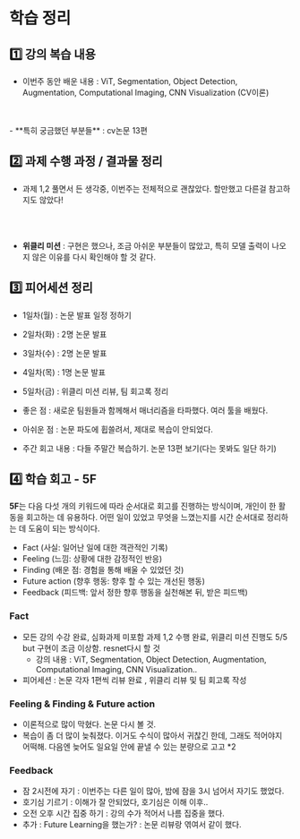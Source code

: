 # 학습 정리

## 1️⃣ 강의 복습 내용

- 이번주 동안 배운 내용 : ViT, Segmentation, Object Detection, Augmentation, Computational Imaging, CNN Visualization (CV이론)
<br>
<br>
- **특히 궁금했던 부분들** : cv논문 13편

## 2️⃣ 과제 수행 과정 / 결과물 정리

- 과제 1,2 풀면서 든 생각중, 이번주는 전체적으로 괜찮았다. 할만했고 다른걸 참고하지도 않았다!
<br>
<br>

- **위클리 미션** : 구현은 했으나, 조금 아쉬운 부분들이 많았고, 특히 모델 출력이 나오지 않은 이유를 다시 확인해야 할 것 같다.

## 3️⃣ 피어세션 정리

- 1일차(월) : 논문 발표 일정 정하기
- 2일차(화) : 2명 논문 발표
- 3일차(수) : 2명 논문 발표
- 4일차(목) : 1명 논문 발표
- 5일차(금) : 위클리 미션 리뷰, 팀 회고록 정리

- 좋은 점 : 새로운 팀원들과 함께해서 매너리즘을 타파했다. 여러 툴을 배웠다.
- 아쉬운 점 : 논문 파도에 휩쓸려서, 제대로 복습이 안되었다. 

- 주간 회고 내용 : 다들 주말간 복습하기. 논문 13편 보기(다는 못봐도 일단 하기)


## 4️⃣ 학습 회고 - 5F

<!-- ## KPT

**KPT**(Keep, Problem, Try)는 이름에서 알 수 있듯 3가지 관점에서 업무를 돌아보고, 다음 액션 아이템을 도출해내는 데 도움이 되는 회고 템플릿이다.

**Keep** (프로젝트에서 만족했고, 앞으로의 업무에서 지속하고 싶은 부분)
**Problem** (프로젝트에서 부정적인 요소로 작용했거나 아쉬웠던 점)
**Try** (Problem에 대한 해결 방식으로 다음 프로젝트에서 시도해볼 점)
KPT에서 가장 중요한 부분은 **Try**이다. 이번주 아쉬웠던 점을 Try를 통해 어떻게 보완할 수 있을지 정리해보면서 구체적인 실천 방안을 세울 수 있다. -->



**5F**는 다음 다섯 개의 키워드에 따라 순서대로 회고를 진행하는 방식이며, 개인이 한 활동을 회고하는 데 유용하다. 어떤 일이 있었고 무엇을 느꼈는지를 시간 순서대로 정리하는 데 도움이 되는 방식이다.

- Fact (사실: 일어난 일에 대한 객관적인 기록)
- Feeling (느낌: 상황에 대한 감정적인 반응)
- Finding (배운 점: 경험을 통해 배울 수 있었던 것)
- Future action (향후 행동: 향후 할 수 있는 개선된 행동)
- Feedback (피드백: 앞서 정한 향후 행동을 실천해본 뒤, 받은 피드백)

### Fact
- 모든 강의 수강 완료, 심화과제 미포함 과제 1,2 수행 완료, 위클리 미션 진행도 5/5 but 구현이 조금 이상함. resnet다시 할 것
    - 강의 내용 : ViT, Segmentation, Object Detection, Augmentation, Computational Imaging, CNN Visualization..
- 피어세션 : 논문 각자 1편씩 리뷰 완료 , 위클리 리뷰 및 팀 회고록 작성

### Feeling & Finding & Future action
- 이론적으로 많이 막혔다. 논문 다시 볼 것.
- 복습이 좀 더 많이 늦춰졌다. 이거도 수식이 많아서 귀찮긴 한데, 그래도 적어야지 어떡해. 다음엔 늦어도 일요일 안에 끝낼 수 있는 분량으로 고고 *2

### Feedback
- 잠 2시전에 자기 : 이번주는 다른 일이 많아, 밤에 잠을 3시 넘어서 자기도 했었다. 
- 호기심 기르기 : 이해가 잘 안되었다, 호기심은 이해 이후..
- 오전 오후 시간 집중 하기 : 강의 수가 적어서 나름 집중을 했다.
- 추가 : Future Learning을 했는가? : 논문 리뷰랑 엮여서 같이 했다.